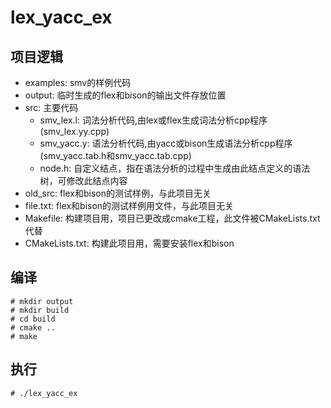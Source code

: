 # lex_yacc_ex


## 项目逻辑
- examples: smv的样例代码
- output: 临时生成的flex和bison的输出文件存放位置
- src: 主要代码
    - smv_lex.l: 词法分析代码,由lex或flex生成词法分析cpp程序(smv_lex.yy.cpp)
    - smv_yacc.y: 语法分析代码,由yacc或bison生成语法分析cpp程序(smv_yacc.tab.h和smv_yacc.tab.cpp)
    - node.h: 自定义结点，指在语法分析的过程中生成由此结点定义的语法树，可修改此结点内容
- old_src: flex和bison的测试样例，与此项目无关
- file.txt: flex和bison的测试样例用文件，与此项目无关
- Makefile: 构建项目用，项目已更改成cmake工程，此文件被CMakeLists.txt代替
- CMakeLists.txt: 构建此项目用，需要安装flex和bison

## 编译

```
# mkdir output
# mkdir build
# cd build
# cmake ..
# make
```

## 执行

```
# ./lex_yacc_ex
```
